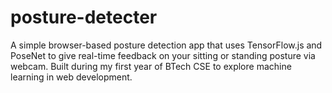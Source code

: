# posture-detecter
A simple browser-based posture detection app that uses TensorFlow.js and PoseNet to give real-time feedback on your sitting or standing posture via webcam. Built during my first year of BTech CSE to explore machine learning in web development.
